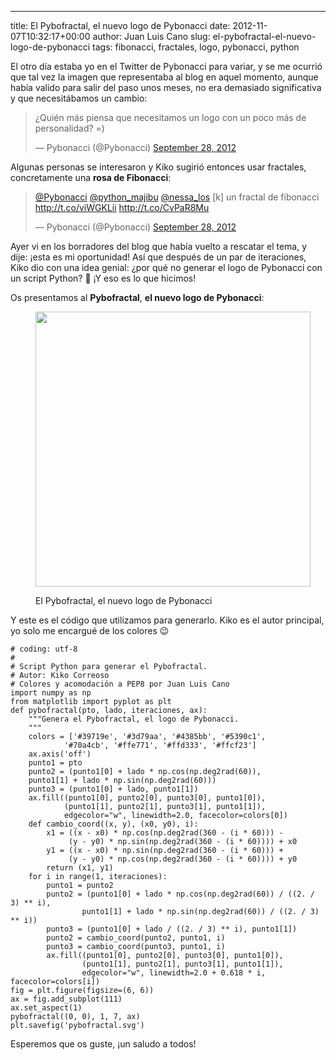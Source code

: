 ---
title: El Pybofractal, el nuevo logo de Pybonacci
date: 2012-11-07T10:32:17+00:00
author: Juan Luis Cano
slug: el-pybofractal-el-nuevo-logo-de-pybonacci
tags: fibonacci, fractales, logo, pybonacci, python

El otro día estaba yo en el Twitter de Pybonacci para variar, y se me ocurrió que tal vez la imagen que representaba al blog en aquel momento, aunque había valido para salir del paso unos meses, no era demasiado significativa y que necesitábamos un cambio:

<blockquote class="twitter-tweet" width="550">
  <p>
    ¿Quién más piensa que necesitamos un logo con un poco más de personalidad? =)
  </p>
  
  <p>
    &mdash; Pybonacci (@Pybonacci) <a href="https://twitter.com/Pybonacci/statuses/251580091757387776">September 28, 2012</a>
  </p>
</blockquote>



Algunas personas se interesaron y Kiko sugirió entonces usar fractales, concretamente una **rosa de Fibonacci**:

<blockquote class="twitter-tweet" width="550">
  <p>
    <a href="https://twitter.com/Pybonacci">@Pybonacci</a> <a href="https://twitter.com/python_majibu">@python_majibu</a> <a href="https://twitter.com/nessa_los">@nessa_los</a> [k] un fractal de fibonacci <a href="http://t.co/viWGKLii">http://t.co/viWGKLii</a> <a href="http://t.co/CvPaR8Mu">http://t.co/CvPaR8Mu</a>
  </p>
  
  <p>
    &mdash; Pybonacci (@Pybonacci) <a href="https://twitter.com/Pybonacci/statuses/251707454637883392">September 28, 2012</a>
  </p>
</blockquote>



Ayer vi en los borradores del blog que había vuelto a rescatar el tema, y dije: ¡esta es mi oportunidad! Así que después de un par de iteraciones, Kiko dio con una idea genial: ¿por qué no generar el logo de Pybonacci con un script Python? 🙂 ¡Y eso es lo que hicimos!

Os presentamos al **Pybofractal**, **el nuevo logo de Pybonacci**:<figure id="attachment_1205" style="width: 440px" class="wp-caption aligncenter">

[<img class=" wp-image-1205 " title="Pybofractal" alt="" src="http://pybonacci.org/wp-content/uploads/2012/11/pybofractal1.png" height="440" width="440" srcset="https://pybonacci.org/wp-content/uploads/2012/11/pybofractal1.png 550w, https://pybonacci.org/wp-content/uploads/2012/11/pybofractal1-150x150.png 150w, https://pybonacci.org/wp-content/uploads/2012/11/pybofractal1-300x300.png 300w" sizes="(max-width: 440px) 100vw, 440px" />](http://pybonacci.org/wp-content/uploads/2012/11/pybofractal1.png)<figcaption class="wp-caption-text">El Pybofractal, el nuevo logo de Pybonacci</figcaption></figure> 

<!--more-->

Y este es el código que utilizamos para generarlo. Kiko es el autor principal, yo solo me encargué de los colores 😉

<pre><code class="language-python"># coding: utf-8
#
# Script Python para generar el Pybofractal.
# Autor: Kiko Correoso
# Colores y acomodación a PEP8 por Juan Luis Cano
import numpy as np
from matplotlib import pyplot as plt
def pybofractal(pto, lado, iteraciones, ax):
    """Genera el Pybofractal, el logo de Pybonacci.
    """
    colors = ['#39719e', '#3d79aa', '#4385bb', '#5390c1',
            '#70a4cb', '#ffe771', '#ffd333', '#ffcf23']
    ax.axis('off')
    punto1 = pto
    punto2 = (punto1[0] + lado * np.cos(np.deg2rad(60)),
    punto1[1] + lado * np.sin(np.deg2rad(60)))
    punto3 = (punto1[0] + lado, punto1[1])
    ax.fill((punto1[0], punto2[0], punto3[0], punto1[0]),
            (punto1[1], punto2[1], punto3[1], punto1[1]),
            edgecolor="w", linewidth=2.0, facecolor=colors[0])
    def cambio_coord((x, y), (x0, y0), i):
        x1 = ((x - x0) * np.cos(np.deg2rad(360 - (i * 60))) -
             (y - y0) * np.sin(np.deg2rad(360 - (i * 60)))) + x0
        y1 = ((x - x0) * np.sin(np.deg2rad(360 - (i * 60))) +
             (y - y0) * np.cos(np.deg2rad(360 - (i * 60)))) + y0
        return (x1, y1)
    for i in range(1, iteraciones):
        punto1 = punto2
        punto2 = (punto1[0] + lado * np.cos(np.deg2rad(60)) / ((2. / 3) ** i),
                punto1[1] + lado * np.sin(np.deg2rad(60)) / ((2. / 3) ** i))
        punto3 = (punto1[0] + lado / ((2. / 3) ** i), punto1[1])
        punto2 = cambio_coord(punto2, punto1, i)
        punto3 = cambio_coord(punto3, punto1, i)
        ax.fill((punto1[0], punto2[0], punto3[0], punto1[0]),
                (punto1[1], punto2[1], punto3[1], punto1[1]),
                edgecolor="w", linewidth=2.0 + 0.618 * i, facecolor=colors[i])
fig = plt.figure(figsize=(6, 6))
ax = fig.add_subplot(111)
ax.set_aspect(1)
pybofractal((0, 0), 1, 7, ax)
plt.savefig('pybofractal.svg')</code></pre>

Esperemos que os guste, ¡un saludo a todos!